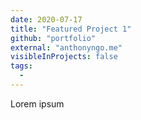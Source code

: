 ```yaml
---
date: 2020-07-17
title: "Featured Project 1"
github: "portfolio"
external: "anthonyngo.me"
visibleInProjects: false
tags:
  - 
---
```


Lorem ipsum